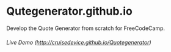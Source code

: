 # Qutegenerator.github.io
Develop the Quote Generator from scratch for FreeCodeCamp.

###### Live Demo (http://cruisedevice.github.io/Quotegenerator)
